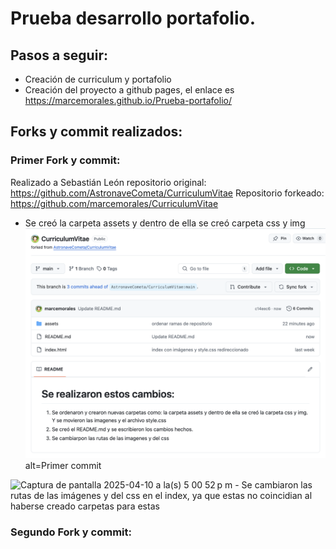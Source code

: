 # Prueba desarrollo portafolio.

## Pasos a seguir:
- Creación de curriculum y portafolio
- Creación del proyecto a github pages, el enlace es https://marcemorales.github.io/Prueba-portafolio/

## Forks y commit realizados:

### Primer Fork y commit:
Realizado a Sebastián León repositorio original: https://github.com/AstronaveCometa/CurriculumVitae
Repositorio forkeado: https://github.com/marcemorales/CurriculumVitae

- Se creó la carpeta assets y dentro de ella se creó carpeta css y img
<img src="./assets/img/primer commit.png"> alt=Primer commit

<img width="833" alt="Captura de pantalla 2025-04-10 a la(s) 5 00 52 p m" src="https://github.com/user-attachments/assets/065a9634-2c1d-4c8a-9174-58921e6b064d" />
- Se cambiaron las rutas de las imágenes y del css en el index, ya que estas no coincidian al haberse creado carpetas para estas





### Segundo Fork y commit:
